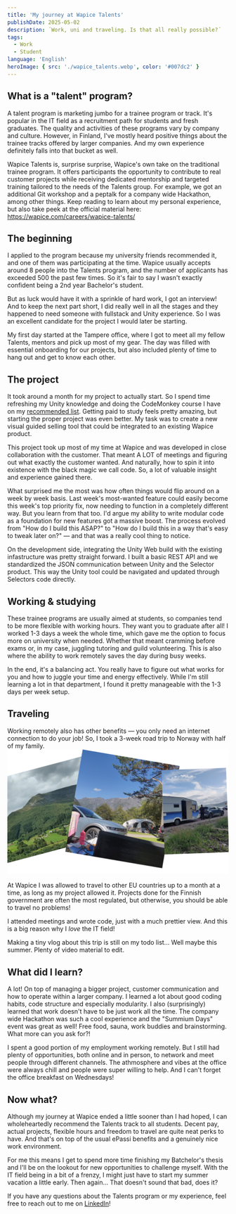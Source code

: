```yaml
---
title: 'My journey at Wapice Talents'
publishDate: 2025-05-02
description: ´Work, uni and traveling. Is that all really possible?´
tags:
  - Work
  - Student
language: 'English'
heroImage: { src: './wapice_talents.webp', color: '#007dc2' }
---
```


## What is a "talent" program?
A talent program is marketing jumbo for a trainee program or track. It's popular in the IT field as a recruitment path for students and fresh graduates. The quality and activities of these programs vary by company and culture. However, in Finland, I've mostly heard positive things about the trainee tracks offered by larger companies. And my own experience definitely falls into that bucket as well.

Wapice Talents is, surprise surprise, Wapice's own take on the traditional trainee program. It offers participants the opportunity to contribute to real customer projects while receiving dedicated mentorship and targeted training tailored to the needs of the Talents group. For example, we got an additional Git workshop and a peptalk for a company wide Hackathon, among other things. Keep reading to learn about my personal experience, but also take peek at the official material here: https://wapice.com/careers/wapice-talents/

## The beginning
I applied to the program because my university friends recommended it, and one of them was participating at the time. Wapice usually accepts around 8 people into the Talents program, and the number of applicants has exceeded 500 the past few times. So it's fair to say I wasn't exactly confident being a 2nd year Bachelor's student.

But as luck would have it with a sprinkle of hard work, I got an interview! And to keep the next part short, I did really well in all the stages and they happened to need someone with fullstack and Unity experience. So I was an excellent candidate for the project I would later be starting.

My first day started at the Tampere office, where I got to meet all my fellow Talents, mentors and pick up most of my gear. The day was filled with essential onboarding for our projects, but also included plenty of time to hang out and get to know each other.

## The project
It took around a month for my project to actually start. So I spend time refreshing my Unity knowledge and doing the CodeMonkey course I have on my [recommended list](/links). Getting paid to study feels pretty amazing, but starting the proper project was even better. My task was to create a new visual guided selling tool that could be integrated to an existing Wapice product.

This project took up most of my time at Wapice and was developed in close collaboration with the customer. That meant A LOT of meetings and figuring out what exactly the customer wanted. And naturally, how to spin it into existence with the black magic we call code. So, a lot of valuable insight and experience gained there.

What surprised me the most was how often things would flip around on a week by week basis. Last week's most-wanted feature could easily become this week's top priority fix, now needing to function in a completely different way. But you learn from that too. I'd argue my ability to write modular code as a foundation for new features got a massive boost. The process evolved from "How do I build this ASAP?" to "How do I build this in a way that's easy to tweak later on?" — and that was a really cool thing to notice.

On the development side, integrating the Unity Web build with the existing infastructure was pretty straight forward. I built a basic REST API and we standardized the JSON communication between Unity and the Selector product. This way the Unity tool could be navigated and updated through Selectors code directly.

## Working & studying
These trainee programs are usually aimed at students, so companies tend to be more flexible with working hours. They want you to graduate after all! I worked 1-3 days a week the whole time, which gave me the option to focus more on university when needed. Whether that meant cramming before exams or, in my case, juggling tutoring and guild volunteering. This is also where the ability to work remotely saves the day during busy weeks.

In the end, it's a balancing act. You really have to figure out what works for you and how to juggle your time and energy effectively. While I'm still learning a lot in that department, I found it pretty manageable with the 1-3 days per week setup.

## Traveling
Working remotely also has other benefits — you only need an internet connection to do your job! So, I took a 3-week road trip to Norway with half of my family.
![Norway](./norway_combine.png)

At Wapice I was allowed to travel to other EU countries up to a month at a time, as long as my project allowed it. Projects done for the Finnish government are often the most regulated, but otherwise, you should be able to travel no problems!

I attended meetings and wrote code, just with a much prettier view. And this is a big reason why I _love_ the IT field!

Making a tiny vlog about this trip is still on my todo list... Well maybe this summer. Plenty of video material to edit.

## What did I learn?
A lot! On top of managing a bigger project, customer communication and how to operate within a larger company. I learned a lot about good coding habits, code structure and especially modularity. I also (surprisingly) learned that work doesn't have to be just work all the time. The company wide Hackathon was such a cool experience and the "Summium Days" event was great as well! Free food, sauna, work buddies and brainstorming. What more can you ask for?!

I spent a good portion of my employment working remotely. But I still had plenty of opportunities, both online and in person, to network and meet people through different channels. The athmosphere and vibes at the office were always chill and people were super willing to help. And I can't forget the office breakfast on Wednesdays!

## Now what?
Although my journey at Wapice ended a little sooner than I had hoped, I can wholeheartedly recommend the Talents track to all students. Decent pay, actual projects, flexible hours and freedom to travel are quite neat perks to have. And that's on top of the usual ePassi benefits and a genuinely nice work environment.

For me this means I get to spend more time finishing my Batchelor's thesis and I'll be on the lookout for new opportunities to challenge myself. With the IT field being in a bit of a frenzy, I might just have to start my summer vacation a little early. Then again... That doesn't sound that bad, does it?

If you have any questions about the Talents program or my experience, feel free to reach out to me on [LinkedIn](/about#social-networks)!